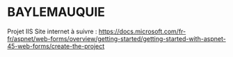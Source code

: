 # BAYLEMAUQUIE
Projet IIS
Site internet à suivre :
https://docs.microsoft.com/fr-fr/aspnet/web-forms/overview/getting-started/getting-started-with-aspnet-45-web-forms/create-the-project
